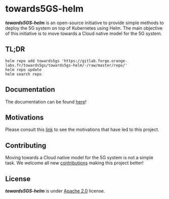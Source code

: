 # towards5GS-helm

***towards5GS-helm*** is an open-source initiative to provide simple methods to deploy the 5G system on top of Kubernetes using Helm. The main objective of this initiative is to move towards a Cloud native model for the 5G system.

## TL;DR
```console
helm repo add towards5gs 'https://gitlab.forge.orange-labs.fr/towards5gs/towards5gs-helm/-/raw/master/repo/'
helm repo update
helm search repo
```

## Documentation
The documentation can be found [here](./docs/)!

## Motivations
Please consult this [link](/motivations.md) to see the motivations that have led to this project.

## Contributing
Moving towards a Cloud native model for the 5G system is not a simple task. We welcome all new [contributions](./CONTRIBUTING.md) making this project better!

## License
***towards5GS-helm*** is under [Apache 2.0](./LICENSE) license.



